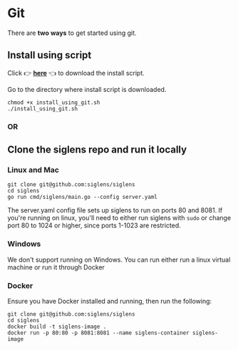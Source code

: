 # Git 

There are **two ways** to get started using git.

## Install using script

Click 👉 <a href="https://github.com/siglens/siglens/releases/latest/download/install_with_git.sh" download>**here**</a> 👈 to download the install script.


Go to the directory where install script is downloaded.

```
chmod +x install_using_git.sh
./install_using_git.sh
```
### OR
## Clone the siglens repo and run it locally
### Linux and Mac
```
git clone git@github.com:siglens/siglens
cd siglens
go run cmd/siglens/main.go --config server.yaml
```
The server.yaml config file sets up siglens to run on ports 80 and 8081.
If you're running on linux, you'll need to either run siglens with `sudo` or change port 80 to 1024 or higher, since ports 1-1023 are restricted.

### Windows
We don't support running on Windows.
You can run either run a linux virtual machine or run it through Docker

### Docker
Ensure you have Docker installed and running, then run the following:
```
git clone git@github.com:siglens/siglens
cd siglens
docker build -t siglens-image .
docker run -p 80:80 -p 8081:8081 --name siglens-container siglens-image
```
